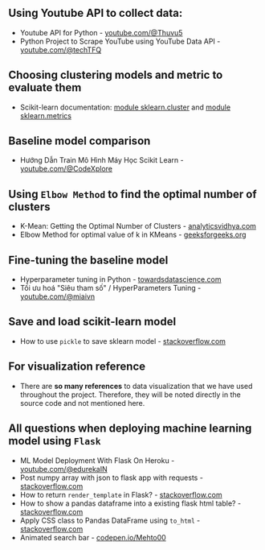 ## Using Youtube API to collect data:

- Youtube API for Python - [youtube.com/@Thuvu5](https://www.youtube.com/watch?v=D56_Cx36oGY)
- Python Project to Scrape YouTube using YouTube Data API - [youtube.com/@techTFQ](https://www.youtube.com/watch?v=SwSbnmqk3zY)

## Choosing clustering models and metric to evaluate them

- Scikit-learn documentation: [module sklearn.cluster](https://scikit-learn.org/stable/modules/classes.html#module-sklearn.cluster) and [module sklearn.metrics](https://scikit-learn.org/stable/modules/classes.html#module-sklearn.metrics)

## Baseline model comparison

- Hướng Dẫn Train Mô Hình Máy Học Scikit Learn - [youtube.com/@CodeXplore](https://www.youtube.com/@CodeXplore)

## Using `Elbow Method` to find the optimal number of clusters

- K-Mean: Getting the Optimal Number of Clusters - [analyticsvidhya.com](https://www.analyticsvidhya.com/blog/2021/05/k-mean-getting-the-optimal-number-of-clusters/)
- Elbow Method for optimal value of k in KMeans - [geeksforgeeks.org](https://www.geeksforgeeks.org/elbow-method-for-optimal-value-of-k-in-kmeans/)

## Fine-tuning the baseline model

- Hyperparameter tuning in Python - [towardsdatascience.com](https://towardsdatascience.com/hyperparameter-tuning-in-python-21a76794a1f7)
- Tối ưu hoá "Siêu tham số" / HyperParameters Tuning - [youtube.com/@miaivn](https://www.youtube.com/@miaivn)

## Save and load scikit-learn model

- How to use `pickle` to save sklearn model - [stackoverflow.com](https://stackoverflow.com/questions/54879434/how-to-use-pickle-to-save-sklearn-model)

## For visualization reference

- There are **so many references** to data visualization that we have used throughout the project. Therefore, they will be noted directly in the source code and not mentioned here.

## All questions when deploying machine learning model using `Flask`

- ML Model Deployment With Flask On Heroku - [youtube.com/@edurekaIN](https://www.youtube.com/@edurekaIN)
- Post numpy array with json to flask app with requests - [stackoverflow.com](https://stackoverflow.com/questions/53548127/post-numpy-array-with-json-to-flask-app-with-requests)
- How to return `render_template` in Flask? - [stackoverflow.com](https://stackoverflow.com/questions/68429566/how-to-return-render-template-in-flask)
- How to show a pandas dataframe into a existing flask html table? - [stackoverflow.com](https://stackoverflow.com/questions/52644035/how-to-show-a-pandas-dataframe-into-a-existing-flask-html-table)
- Apply CSS class to Pandas DataFrame using `to_html` - [stackoverflow.com](https://stackoverflow.com/questions/50807744/apply-css-class-to-pandas-dataframe-using-to-html)
- Animated search bar - [codepen.io/Mehto00](https://codepen.io/Mehto00/pen/RwPapgz?editors=1100)
